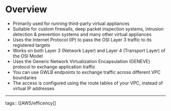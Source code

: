# Overview
- Primarily used for running third-party virtual appliances
- Suitable for custom firewalls, deep packet inspection systems, intrusion detection & prevention systems and many other virtual appliances
- Uses the Internet Protocol (IP) to pass the OSI Layer 3 traffic to its registered targets
- Works on both Layer 3 (Network Layer) and Layer 4 (Transport Layer) of the OSI Model
- Uses the Generic Network Virtualization Encapsulation (GENEVE) protocol to exchange application traffic
- You can use GWLB endpoints to exchange traffic across different VPC boundaries
- The access is configured using the route tables of your VPC, instead of virtual IP addresses

____
tags:: [[AWS/efficency]]  